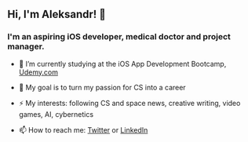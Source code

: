 ## Hi, I'm Aleksandr! 👋

### I'm an aspiring iOS developer, medical doctor and project manager.

- 🌱  I’m currently studying at the iOS App Development Bootcamp, [Udemy.com](https://www.udemy.com/share/101WsW3@3rhQrAMzBs7qXYQSDrWXfHwghzCXuNdQrizFIy9f2Tab7dbRvQ5bxAA6URNWzr5O-g==/)
 
- 🔭  My goal is to turn my passion for CS into a career

- ⚡ My interests: following CS and space news, creative writing, video games, AI, cybernetics
 
- 📫  How to reach me: [Twitter](https://www.twitter.com/morozov_dev) or [LinkedIn](https://www.linkedin.com/in/aleksandr-mor/)




<!--
**aleksandr-mor/aleksandr-mor** is a ✨ _special_ ✨ repository because its `README.md` (this file) appears on your GitHub profile.

Here are some ideas to get you started:


- 🌱 I’m currently learning ...
- 👯 I’m looking to collaborate on ...
- 🤔 I’m looking for help with ...
- 💬 Ask me about ...

- 😄 Pronouns: ...
- ⚡ Fun fact: ...
-->
